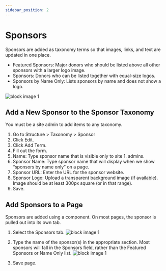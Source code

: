 ```yaml
---
sidebar_position: 2
---
```


# Sponsors
Sponsors are added as taxonomy terms so that images, links, and text are updated in one place.
- Featured Sponsors: Major donors who should be listed above all other sponsors with a larger logo image.
- Sponsors: Donors who can be listed together with equal-size logos.
- Sponsors by Name Only: Lists sponsors by name and does not show a logo.

![block image 1](/img/sponsors-1.png)

## Add a New Sponsor to the Sponsor Taxonomy

You must be a site admin to add items to any taxonomy.

1. Go to Structure > Taxonomy > Sponsor
1. Click Edit.
1. Click Add Term.
1. Fill out the form.
 1. Name: Type sponsor name that is visible only to site 1. admins.  
 1. Sponsor Name: Type sponsor name that will display when we show “sponsors by name only” on a page.
 1. Sponsor URL: Enter the URL for the sponsor website.
 1. Sponsor Logo: Upload a transparent background image (if available). Image should be at least 300px square (or in that range).
1. Save.

## Add Sponsors to a Page

Sponsors are added using a component. On most pages, the sponsor is pulled out into its own tab.

1. Select the Sponsors tab.
![block image 1](/img/sponsors-2.png)

1. Type the name of the sponsor(s) in the appropriate section. Most sponsors will fall in the Sponsors field, rather than the Featured Sponsors or Name Only list.
![block image 1](/img/sponsors-3.png)

1. Save page.
